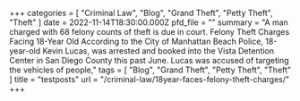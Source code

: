 +++
categories = [
  "Criminal Law",
  "Blog",
  "Grand Theft",
  "Petty Theft",
  "Theft"
]
date = 2022-11-14T18:30:00.000Z
pfd_file = ""
summary = "A man charged with 68 felony counts of theft is due in court. Felony Theft Charges Facing 18-Year Old According to the City of Manhattan Beach Police, 18-year-old Kevin Lucas, was arrested and booked into the Vista Detention Center in San Diego County this past June. Lucas was accused of targeting the vehicles of people,"
tags = [ "Blog", "Grand Theft", "Petty Theft", "Theft" ]
title = "testposts"
url = "/criminal-law/18year-faces-felony-theft-charges/"
+++
